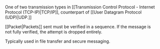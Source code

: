 One of two transmission types in [[Transmission Control Protocol - Internet Protocol (TCP-IP)|TCP/IP]], counterpart of [[User Datagram Protocol (UDP)|UDP.]]

[[Packet|Packets]] sent must be verified in a sequence. If the message is not fully verified, the attempt is dropped entirely.

Typically used in file transfer and secure messaging.